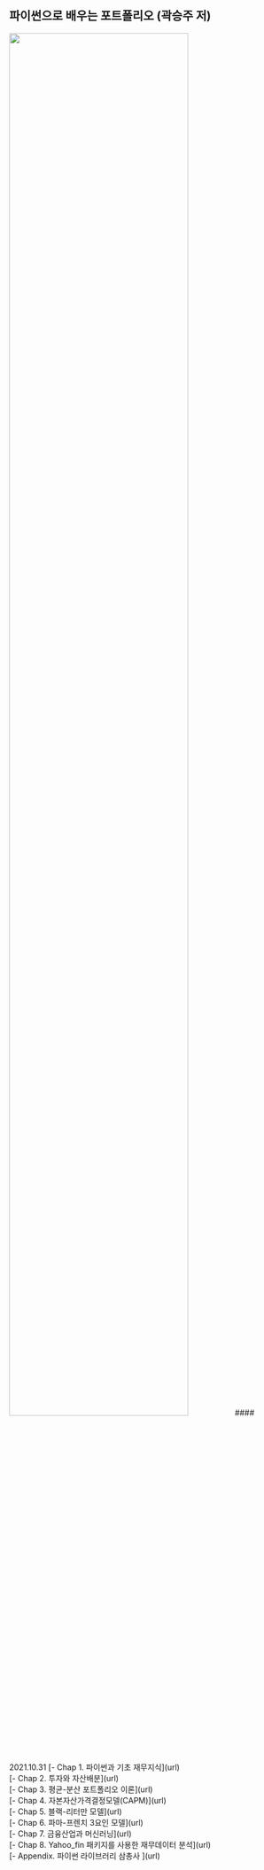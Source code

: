 ## 파이썬으로 배우는 포트폴리오 (곽승주 저) 
<img src="https://user-images.githubusercontent.com/36656801/139540628-c7d7f1c3-af02-42fe-9bb1-0f66ead3b2c3.png" width="80%" height="80%">
#### 2021.10.31
[- Chap 1. 파이썬과 기초 재무지식](url)<br/>
[- Chap 2. 투자와 자산배분](url)<br/>
[- Chap 3. 평균-분산 포트폴리오 이론](url)<br/>
[- Chap 4. 자본자산가격결정모델(CAPM)](url)<br/>
[- Chap 5. 블랙-리터만 모델](url)<br/>
[- Chap 6. 파마-프렌치 3요인 모델](url)<br/>
[- Chap 7. 금융산업과 머신러닝](url)<br/>
[- Chap 8. Yahoo_fin 패키지를 사용한 재무데이터 분석](url)<br/>
[- Appendix. 파이썬 라이브러리 삼총사 ](url)<br/>
